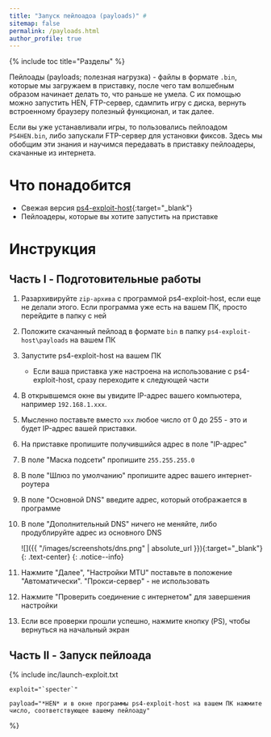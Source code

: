 ```yaml
---
title: "Запуск пейлоадоа (payloads)" #
sitemap: false
permalink: /payloads.html
author_profile: true
---
```


{% include toc title="Разделы" %}

Пейлоады (payloads; полезная нагрузка) - файлы в формате `.bin`, которые мы загружаем в приставку, после чего там волшебным образом начинает делать то, что раньше не умела. С их помощью можно запустить HEN, FTP-сервер, сдампить игру с диска, вернуть встроенному браузеру полезный функционал, и так далее. 

Если вы уже устанавливали игры, то пользовались пейлоадом `PS4HEN.bin`, либо запускали FTP-сервер для установки фиксов. Здесь мы обобщим эти знания и научимся передавать в приставку пейлоадеры, скачанные из интернета. 

# Что понадобится

* Свежая версия [ps4-exploit-host](https://github.com/Al-Azif/ps4-exploit-host/releases){:target="_blank"}
* Пейлоадеры, которые вы хотите запустить на приставке 

# Инструкция

## Часть I - Подготовительные работы

1. Разархивируйте `zip-архива` с программой ps4-exploit-host, если еще не делали этого. Если программа уже есть на вашем ПК, просто перейдите в папку с ней
1. Положите скачанный пейлоад в формате `bin` в папку `ps4-exploit-host\payloads` на вашем ПК
1. Запустите ps4-exploit-host на вашем ПК
	+ Если ваша приставка уже настроена на использование с ps4-exploit-host, сразу переходите к следующей части
1. В открывшемся окне вы увидите IP-адрес вашего компьютера, например `192.168.1.xxx`. 
1. Мысленно поставьте вместо `xxx` любое число от 0 до 255 - это и будет IP-адрес вашей приставки. 
1. На приставке пропишите получившийся адрес в поле "IP-адрес"
1. В поле "Маска подсети" пропишите `255.255.255.0`
1. В поле "Шлюз по умолчанию" пропишите адрес вашего интернет-роутера
1. В поле "Основной DNS" введите адрес, который отображается в программе
1. В поле "Дополнительный DNS" ничего не меняйте, либо продублируйте адрес из основного DNS 

	![]({{ "/images/screenshots/dns.png" | absolute_url }}){:target="_blank"}
	{: .text-center}
	{: .notice--info}

1. Нажмите "Далее", "Настройки MTU" поставьте в положение "Автоматически". "Прокси-сервер" - не использовать
1. Нажмите "Проверить соединение с интернетом" для завершения настройки
1. Если все проверки прошли успешно, нажмите кнопку (PS), чтобы вернуться на начальный экран

## Часть II - Запуск пейлоада

{% include inc/launch-exploit.txt 

	exploit="`specter`"

	payload="*HEN* и в окне программы ps4-exploit-host на вашем ПК нажмите число, соответствующее вашему пейлоаду" 

%}